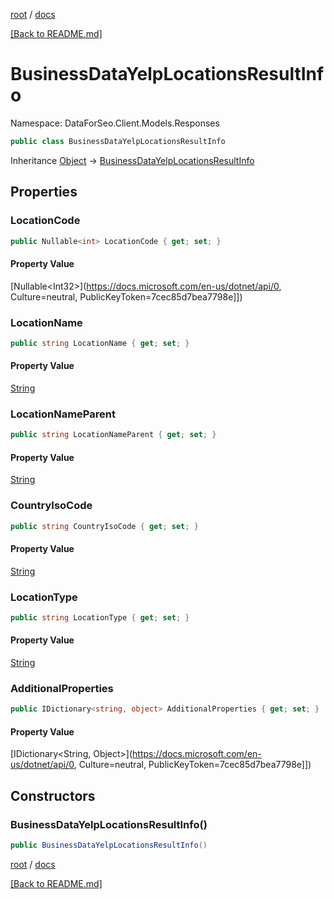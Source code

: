 [root](./../ "root") / [docs](./ "docs")

[[Back to README.md]](./../README.md "[Back to README.md]")

# BusinessDataYelpLocationsResultInfo

Namespace: DataForSeo.Client.Models.Responses

```csharp
public class BusinessDataYelpLocationsResultInfo
```

Inheritance [Object](https://docs.microsoft.com/en-us/dotnet/api/Object) → [BusinessDataYelpLocationsResultInfo](./BusinessDataYelpLocationsResultInfo.md)

## Properties

### **LocationCode**

```csharp
public Nullable<int> LocationCode { get; set; }
```

#### Property Value

[Nullable&lt;Int32&gt;](https://docs.microsoft.com/en-us/dotnet/api/0, Culture=neutral, PublicKeyToken=7cec85d7bea7798e]])<br>

### **LocationName**

```csharp
public string LocationName { get; set; }
```

#### Property Value

[String](https://docs.microsoft.com/en-us/dotnet/api/String)<br>

### **LocationNameParent**

```csharp
public string LocationNameParent { get; set; }
```

#### Property Value

[String](https://docs.microsoft.com/en-us/dotnet/api/String)<br>

### **CountryIsoCode**

```csharp
public string CountryIsoCode { get; set; }
```

#### Property Value

[String](https://docs.microsoft.com/en-us/dotnet/api/String)<br>

### **LocationType**

```csharp
public string LocationType { get; set; }
```

#### Property Value

[String](https://docs.microsoft.com/en-us/dotnet/api/String)<br>

### **AdditionalProperties**

```csharp
public IDictionary<string, object> AdditionalProperties { get; set; }
```

#### Property Value

[IDictionary&lt;String, Object&gt;](https://docs.microsoft.com/en-us/dotnet/api/0, Culture=neutral, PublicKeyToken=7cec85d7bea7798e]])<br>

## Constructors

### **BusinessDataYelpLocationsResultInfo()**

```csharp
public BusinessDataYelpLocationsResultInfo()
```

[root](./../ "root") / [docs](./ "docs")

[[Back to README.md]](./../README.md "[Back to README.md]")